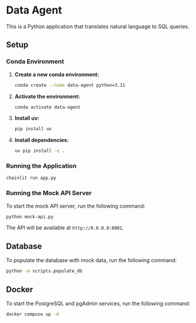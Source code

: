 # Data Agent

This is a Python application that translates natural language to SQL queries.

## Setup

### Conda Environment

1.  **Create a new conda environment:**
    ```bash
    conda create --name data-agent python=3.11
    ```

2.  **Activate the environment:**
    ```bash
    conda activate data-agent
    ```

3.  **Install uv:**
    ```bash
    pip install uv
    ```

4.  **Install dependencies:**
    ```bash
    uv pip install -e .
    ```

### Running the Application

```bash
chainlit run app.py
```

### Running the Mock API Server

To start the mock API server, run the following command:

```bash
python mock-api.py
```

The API will be available at `http://0.0.0.0:8001`.


## Database

To populate the database with mock data, run the following command:

```bash
python -m scripts.populate_db
```

## Docker

To start the PostgreSQL and pgAdmin services, run the following command:

```bash
docker compose up -d
```

